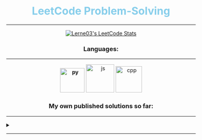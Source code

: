<h1 align=center><b style="color:SkyBlue;">LeetCode Problem-Solving</b></h1>

---

<p align="center">
  <a href="https://leetcode.com/u/Lerne03/">
    <img src="https://leetcode-stats.vercel.app/api?username=Lerne03&theme=Dark" alt="Lerne03's LeetCode Stats"/>
  </a>
</p>

<h3 align=center><b>Languages:</b></h3>

---

<p align="center">
    <a>
        <b href='Leetcode/Python'><img src="https://techstack-generator.vercel.app/python-icon.svg" alt="py" width="65" height="65" /></b> <img src="https://techstack-generator.vercel.app/java-icon.svg" alt="js" width="75" height="75" />  <img src="https://techstack-generator.vercel.app/cpp-icon.svg" alt="cpp" width="70" height="70" /> 
    </a>     
</p>

<h3 align=center><b>My own published solutions so far:</b></h3>

---

<details>
  <summary></summary>
  
- [Reverse Bit](https://leetcode.com/problems/reverse-bits/solutions/5885758/easy-code-explained-reverse-bit-manipulation-using-recursion-in-an-elegant-way)
- [Minimum String Lenght After Removing Substrings](https://leetcode.com/problems/minimum-string-length-after-removing-substrings/solutions/5880791/easy-python-singleline-c-java-solution-with-explanation)
- [Valid Palindrome](https://leetcode.com/problems/valid-palindrome/solutions/5850201/easy-python-explained-solution-on-time-o1-space-complexity-valid-palindrom)
- [Reverse Interger](https://leetcode.com/problems/reverse-integer/solutions/5797089/easy-simple-reverse-interger-method-32-bits-range-in-6-lines)
- [Fizz Buzz](https://leetcode.com/problems/fizz-buzz/solutions/5888839/one-line-solution-clasic-fizzbuzz-o-n-complexity-using-list-comprehension)
- [Number of 1 Bits](https://leetcode.com/problems/number-of-1-bits/solutions/5890090/hamming-weight-number-if-1-bits-recursive-string-solution-with-o-log-n-complexity-explained)
- [Isomorphic string](https://leetcode.com/problems/isomorphic-strings/solutions/5894293/one-line-solution-using-list-comprehension-o-n-complexity-explained)
- [N-Queens](https://leetcode.com/problems/n-queens/solutions/5910147/backtracking-easy-python-n-queens-solution)
- [N-Queens II](https://leetcode.com/problems/n-queens-ii/solutions/5910040/backtracking-simple-explained-python-solution-n-queens-ii)
- [Word Pattern](https://leetcode.com/problems/word-pattern/solutions/5915400/one-line-easy-python-solution-explained-word-pattern)
- [Valid Anagram](https://leetcode.com/problems/valid-anagram/solutions/5915431/one-line-easy-python-solution-explained-valid-anagram)

<h3 align=center><b>Complexity hierarchy:</b></h3>
<p align="center">
  <a href="https://leetcode.com/explore/interview/card/cheatsheets/720/resources/4725/">
    <b>O(1) ⊂ O(log n) ⊂ O(n) ⊂ O(n log n) ⊂ O(n²) ⊂ O(n³) ⊂ O(2ⁿ)</b>
  </a>   
</p>
</details>

---



